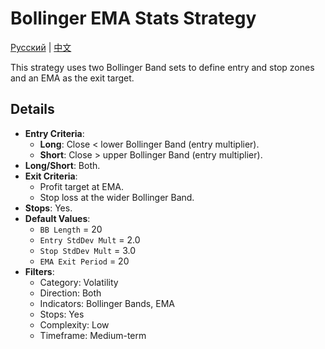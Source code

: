 # Bollinger EMA Stats Strategy
[Русский](README_ru.md) | [中文](README_cn.md)

This strategy uses two Bollinger Band sets to define entry and stop zones and an EMA as the exit target.

## Details
- **Entry Criteria**:
  - **Long**: Close < lower Bollinger Band (entry multiplier).
  - **Short**: Close > upper Bollinger Band (entry multiplier).
- **Long/Short**: Both.
- **Exit Criteria**:
  - Profit target at EMA.
  - Stop loss at the wider Bollinger Band.
- **Stops**: Yes.
- **Default Values**:
  - `BB Length` = 20
  - `Entry StdDev Mult` = 2.0
  - `Stop StdDev Mult` = 3.0
  - `EMA Exit Period` = 20
- **Filters**:
  - Category: Volatility
  - Direction: Both
  - Indicators: Bollinger Bands, EMA
  - Stops: Yes
  - Complexity: Low
  - Timeframe: Medium-term
